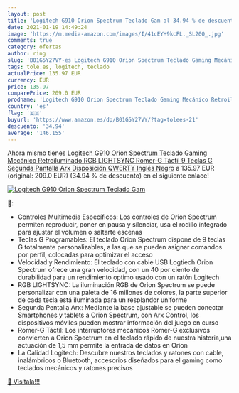 ```yaml
---
layout: post
title: 'Logitech G910 Orion Spectrum Teclado Gam al 34.94 % de descuento'
date: 2021-01-19 14:49:24
image: 'https://m.media-amazon.com/images/I/41cEYH9kcFL._SL200_.jpg'
comments: true
category: ofertas
author: ring
slug: 'B01G5Y27VY-es Logitech G910 Orion Spectrum Teclado Gaming Mecánico...'
tags: tole.es, logitech, teclado
actualPrice: 135.97 EUR
currency: EUR
price: 135.97
comparePrice: 209.0 EUR
prodname: 'Logitech G910 Orion Spectrum Teclado Gaming Mecánico Retroiluminado  RGB LIGHTSYNC  Romer-G Táctil 9 Teclas G  Segunda Pantalla Arx  Disposición QWERTY Inglés  Negro'
country: 'es'
flag: '🇪🇸'
buyurl: 'https://www.amazon.es/dp/B01G5Y27VY/?tag=tolees-21'
descuento: '34.94'
average: '146.155'
---
```


Ahora mismo tienes [Logitech G910 Orion Spectrum Teclado Gaming Mecánico Retroiluminado  RGB LIGHTSYNC  Romer-G Táctil 9 Teclas G  Segunda Pantalla Arx  Disposición QWERTY Inglés  Negro](https://www.amazon.es/dp/B01G5Y27VY/?tag=tolees-21) a 135.97 EUR (original: 209.0 EUR) (34.94 %  de descuento) en el siguiente enlace!

[![Logitech G910 Orion Spectrum Teclado Gam](https://m.media-amazon.com/images/I/41cEYH9kcFL._SL200_.jpg)](https://www.amazon.es/dp/B01G5Y27VY/?tag=tolees-21)

🔎:

- Controles Multimedia Específicos: Los controles de Orion Spectrum permiten reproducir, poner en pausa y silenciar, usa el rodillo integrado para ajustar el volumen o saltarte escenas
- Teclas G Programables: El teclado Orion Spectrum dispone de 9 teclas G totalmente personalizables, a las que se pueden asignar comandos por perfil, colocadas para optimizar el acceso
- Velocidad y Rendimiento: El teclado con cable USB Logtiech Orion Spectrum ofrece una gran velocidad, con un 40 por ciento de durabilidad para un rendimiento optimo usado con un ratón Logitech
- RGB LIGHTSYNC: La iluminación RGB de Orion Spectrum se puede personalizar con una paleta de 16 millones de colores, la parte superior de cada tecla está iluminada para un resplandor uniforme
- Segunda Pentalla Arx: Mediante la base ajustable se pueden conectar Smartphones y tablets a Orion Spectrum, con Arx Control, los dispositivos móviles pueden mostrar información del juego en curso
- Romer-G Táctil: Los interruptores mecánicos Romer-G exclusivos convierten a Orion Spectrum en el teclado rápido de nuestra historia,una actuación de 1,5 mm permite la entrada de datos en Orion
- La Calidad Logitech: Descubre nuestros teclados y ratones con cable, inalámbricos o Bluetooth, accesorios diseñados para el gaming como teclados mecánicos y ratones precisos

[🛒 Visítala!!!](https://www.amazon.es/dp/B01G5Y27VY/?tag=tolees-21)
